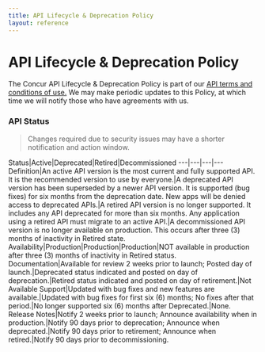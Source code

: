 ```yaml
---
title: API Lifecycle & Deprecation Policy
layout: reference
---
```


# API Lifecycle & Deprecation Policy

The Concur API Lifecycle & Deprecation Policy is part of our [API terms and conditions of use.](/Terms-of-Use.html) We may make periodic updates to this Policy, at which time we will notify those who have agreements with us.

### API Status

> Changes required due to security issues may have a shorter notification and action window.

Status|Active|Deprecated|Retired|Decommissioned
---|---|---|---
Definition|An active API version is the most current and fully supported API. It is the recommended version to use by everyone.|A deprecated API version has been superseded by a newer API version. It is supported (bug fixes) for six months from the deprecation date. New apps will be denied access to deprecated APIs.|A retired API version is no longer supported. It includes any API deprecated for more than six months. Any application using a retired API must migrate to an active API.|A decommissioned API version is no longer available on production. This occurs after three (3) months of inactivity in Retired state.
Availability|Production|Production|Production|NOT available in production after three (3) months of inactivity in Retired status.
Documentation|Available for review 2 weeks prior to launch; Posted day of launch.|Deprecated status indicated and posted on day of deprecation.|Retired status indicated and posted on day of retirement.|Not Available
Support|Updated with bug fixes and new features are available.|Updated with bug fixes for first six (6) months; No fixes after that period.|No longer supported six (6) months after Deprecated.|None.
Release Notes|Notify 2 weeks prior to launch; Announce availability when in production.|Notify 90 days prior to deprecation; Announce when deprecated.|Notify 90 days prior to retirement; Announce when retired.|Notify 90 days prior to decommissioning.
